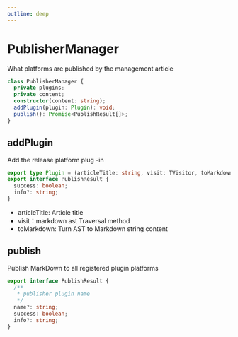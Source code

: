 ```yaml
---
outline: deep
---
```


# PublisherManager

What platforms are published by the management article

```ts
class PublisherManager {
  private plugins;
  private content;
  constructor(content: string);
  addPlugin(plugin: Plugin): void;
  publish(): Promise<PublishResult[]>;
}
```

## addPlugin

Add the release platform plug -in

```ts
export type Plugin = (articleTitle: string, visit: TVisitor, toMarkdown: ToMarkdown) => Promise<PublishResult>;
export interface PublishResult {
  success: boolean;
  info?: string;
}
```

- articleTitle: Article title
- visit：markdown ast Traversal method
- toMarkdown: Turn AST to Markdown string content

## publish

Publish MarkDown to all registered plugin platforms

```ts
export interface PublishResult {
  /**
   * publisher plugin name
   */
  name?: string;
  success: boolean;
  info?: string;
}
```
